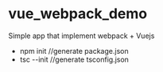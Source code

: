 # vue_webpack_demo
Simple app that implement webpack + Vuejs

- npm init //generate package.json
- tsc --init  //generate tsconfig.json